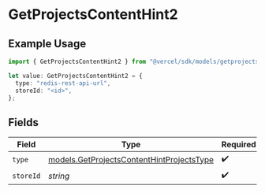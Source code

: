 # GetProjectsContentHint2

## Example Usage

```typescript
import { GetProjectsContentHint2 } from "@vercel/sdk/models/getprojectsop.js";

let value: GetProjectsContentHint2 = {
  type: "redis-rest-api-url",
  storeId: "<id>",
};
```

## Fields

| Field                                                                                        | Type                                                                                         | Required                                                                                     | Description                                                                                  |
| -------------------------------------------------------------------------------------------- | -------------------------------------------------------------------------------------------- | -------------------------------------------------------------------------------------------- | -------------------------------------------------------------------------------------------- |
| `type`                                                                                       | [models.GetProjectsContentHintProjectsType](../models/getprojectscontenthintprojectstype.md) | :heavy_check_mark:                                                                           | N/A                                                                                          |
| `storeId`                                                                                    | *string*                                                                                     | :heavy_check_mark:                                                                           | N/A                                                                                          |